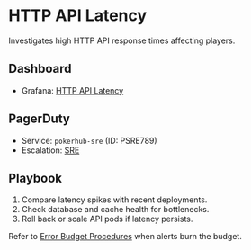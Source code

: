 # HTTP API Latency

Investigates high HTTP API response times affecting players.

## Dashboard
- Grafana: [HTTP API Latency](../../infrastructure/observability/http-api-latency-dashboard.json)

## PagerDuty
- Service: `pokerhub-sre` (ID: PSRE789) <!-- Update ID if PagerDuty service changes -->
- Escalation: [SRE](https://pokerhub.pagerduty.com/escalation_policies/PABC123)

## Playbook
1. Compare latency spikes with recent deployments.
2. Check database and cache health for bottlenecks.
3. Roll back or scale API pods if latency persists.

Refer to [Error Budget Procedures](../error-budget-procedures.md) when alerts burn the budget.
